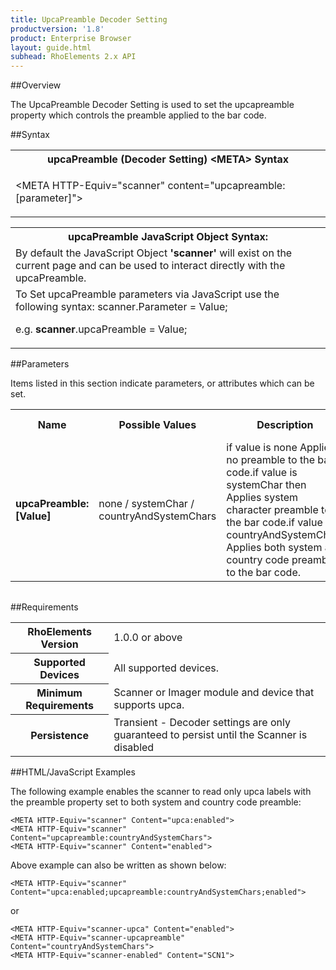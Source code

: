 ```yaml
---
title: UpcaPreamble Decoder Setting
productversion: '1.8'
product: Enterprise Browser
layout: guide.html
subhead: RhoElements 2.x API
---
```


##Overview

The UpcaPreamble Decoder Setting is used to set the upcapreamble property which controls the preamble applied to the bar code.

##Syntax

<table class="re-table"><tr><th class="tableHeading">upcaPreamble (Decoder Setting) &lt;META&gt; Syntax
</th></tr><tr><td class="clsSyntaxCells clsOddRow"><p>&lt;META HTTP-Equiv="scanner" content="upcapreamble:[parameter]"&gt;</p></td></tr></table>
<table class="re-table"><tr><th class="tableHeading">upcaPreamble JavaScript Object Syntax:</th></tr><tr><td class="clsSyntaxCells clsOddRow">
By default the JavaScript Object <b>'scanner'</b> will exist on the current page and can be used to interact directly with the upcaPreamble.
</td></tr><tr><td class="clsSyntaxCells clsEvenRow">
To Set upcaPreamble parameters via JavaScript use the following syntax: scanner.Parameter = Value;
<P />e.g. <b>scanner</b>.upcaPreamble = Value;
</td></tr></table>

##Parameters


Items listed in this section indicate parameters, or attributes which can be set.
<table class="re-table"><col width="20%" /><col width="20%" /><col width="38%" /><col width="22%" /><tr><th class="tableHeading">Name</th><th class="tableHeading">Possible Values</th><th class="tableHeading">Description</th><th class="tableHeading">Default Value</th></tr><tr><td class="clsSyntaxCells clsOddRow"><b>upcaPreamble:[Value]
</b></td><td class="clsSyntaxCells clsOddRow">none / systemChar / countryAndSystemChars</td><td class="clsSyntaxCells clsOddRow">if value is none Applies no preamble to the bar code.if value is systemChar then Applies system character preamble to the bar code.if value is countryAndSystemChars Applies both system and country code preamble to the bar code.</td><td class="clsSyntaxCells clsOddRow">Device specific</td></tr></table>
<table class="re-table"><col width="78%" /><col width="8%" /><col width="1%" /><col width="5%" /><col width="1%" /><col width="5%" /><col width="2%" /></table>





##Requirements

<table class="re-table"><tr><th class="tableHeading">RhoElements Version</th><td class="clsSyntaxCell clsEvenRow">1.0.0 or above
</td></tr><tr><th class="tableHeading">Supported Devices</th><td class="clsSyntaxCell clsOddRow">All supported devices.</td></tr><tr><th class="tableHeading">Minimum Requirements</th><td class="clsSyntaxCell clsOddRow">Scanner or Imager module and device that supports upca.</td></tr><tr><th class="tableHeading">Persistence</th><td class="clsSyntaxCell clsEvenRow">Transient - Decoder settings are only guaranteed to persist until the Scanner is disabled</td></tr></table>


##HTML/JavaScript Examples

The following example enables the scanner to read only upca labels with the preamble property set to both system and country code preamble:

	<META HTTP-Equiv="scanner" Content="upca:enabled">
	<META HTTP-Equiv="scanner" Content="upcapreamble:countryAndSystemChars">
	<META HTTP-Equiv="scanner" Content="enabled">
	
Above example can also be written as shown below:

	<META HTTP-Equiv="scanner" Content="upca:enabled;upcapreamble:countryAndSystemChars;enabled">
	
or

	<META HTTP-Equiv="scanner-upca" Content="enabled">
	<META HTTP-Equiv="scanner-upcapreamble" Content="countryAndSystemChars">
	<META HTTP-Equiv="scanner-enabled" Content="SCN1">
	






